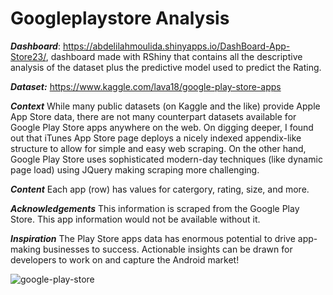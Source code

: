 # Googleplaystore Analysis 

***Dashboard***: https://abdelilahmoulida.shinyapps.io/DashBoard-App-Store23/, dashboard made with RShiny that contains all the descriptive analysis of the dataset plus the predictive model used to predict the Rating.

***Dataset:*** https://www.kaggle.com/lava18/google-play-store-apps

***Context***
While many public datasets (on Kaggle and the like) provide Apple App Store data, there are not many counterpart datasets available for Google Play Store apps anywhere on the web. On digging deeper, I found out that iTunes App Store page deploys a nicely indexed appendix-like structure to allow for simple and easy web scraping. On the other hand, Google Play Store uses sophisticated modern-day techniques (like dynamic page load) using JQuery making scraping more challenging.

***Content***
Each app (row) has values for catergory, rating, size, and more.

***Acknowledgements***
This information is scraped from the Google Play Store. This app information would not be available without it.

***Inspiration***
The Play Store apps data has enormous potential to drive app-making businesses to success. Actionable insights can be drawn for developers to work on and capture the Android market!

![google-play-store](https://user-images.githubusercontent.com/33268490/115974390-c07e2980-a55c-11eb-966a-fe0c06bb229a.jpeg)
